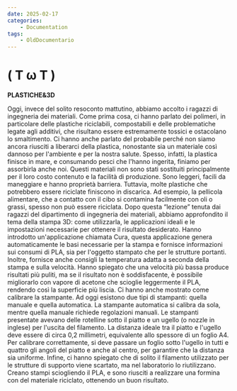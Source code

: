 ```yaml
---
date: 2025-02-17
categories:
    - Documentation
tags:
    - OldDocumentario
---
```


# ( T ω T )

**PLASTICHE&3D**

Oggi, invece del solito resoconto mattutino, abbiamo accolto i ragazzi di ingegneria dei materiali. Come prima cosa, ci hanno parlato dei polimeri, in particolare delle plastiche riciclabili, compostabili e delle problematiche legate agli additivi, che risultano essere estremamente tossici e ostacolano lo smaltimento. Ci hanno anche parlato del probabile perché non siamo ancora riusciti a liberarci della plastica, nonostante sia un materiale così dannoso per l'ambiente e per la nostra salute.
Spesso, infatti, la plastica finisce in mare, e consumando pesci che l'hanno ingerita, finiamo per assorbirla anche noi. Questi materiali non sono stati sostituiti principalmente per il loro costo contenuto e la facilità di produzione. Sono leggeri, facili da maneggiare e hanno proprietà barriera.
Tuttavia, molte plastiche che potrebbero essere riciclate finiscono in discarica. Ad esempio, la pellicola alimentare, che a contatto con il cibo si contamina facilmente con oli o grassi, spesso non può essere riciclata. 
Dopo questa “lezione” tenuta dai ragazzi del dipartimento di ingegneria dei materiali, abbiamo approfondito il tema della stampa 3D: come utilizzarla, le applicazioni ideali e le impostazioni necessarie per ottenere il risultato desiderato. Hanno introdotto un'applicazione chiamata Cura, questa applicazione genera automaticamente le basi necessarie per la stampa e fornisce informazioni sui consumi di PLA, sia per l'oggetto stampato che per le strutture portanti. Inoltre, fornisce anche consigli la temperatura adatta a seconda della stampa e sulla velocità. Hanno spiegato che una velocità più bassa produce risultati più puliti, ma se il risultato non è soddisfacente, è possibile migliorarlo con vapore di acetone che scioglie leggermente il PLA, rendendo così la superficie più liscia.
Ci hanno anche mostrato come calibrare la stampante. Ad oggi esistono due tipi di stampanti: quella manuale e quella automatica. La stampante automatica si calibra da sola, mentre quella manuale richiede regolazioni manuali. Le stampanti presentate avevano delle rotelline sotto il piatto e un ugello (o nozzle in inglese) per l'uscita del filamento. La distanza ideale tra il piatto e l'ugello deve essere di circa 0,2 millimetri, equivalente allo spessore di un foglio A4. Per calibrare correttamente, si deve passare un foglio sotto l'ugello in tutti e quattro gli angoli del piatto e anche al centro, per garantire che la distanza sia uniforme.
Infine, ci hanno spiegato che di solito il filamento utilizzato per le strutture di supporto viene scartato, ma nel laboratorio lo riutilizzano. Creano stampi sciogliendo il PLA, e sono riusciti a realizzare una formina con del materiale riciclato, ottenendo un buon risultato.
